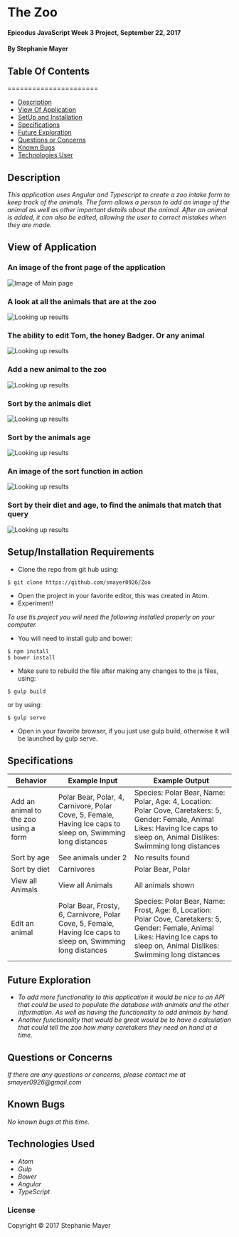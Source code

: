 # The Zoo

#### Epicodus JavaScript Week 3 Project, September 22, 2017

#### By Stephanie Mayer

## Table Of Contents
======================
* [Description](#description)
* [View Of Application](#view-of-application)
* [SetUp and Installation](#setup/installation-requirements)
* [Specifications](#specifications)
* [Future Exploration](#future-exploration)
* [Questions or Concerns](#questions-or-concerns)
* [Known Bugs](#known-bugs)
* [Technologies User](#technologies-used)






## Description

_This application uses Angular and Typescript to create a zoo intake form to keep track of the animals. The form allows a person to add an image of the animal as well as other important details about the animal. After an animal is added, it can also be edited, allowing the user to correct mistakes when they are made._


## View of Application
### An image of the front page of the application
![Image of Main page](images/screenshot.png)
### A look at all the animals that are at the zoo
![Looking up results](images/screenshot1.png)
### The ability to edit Tom, the honey Badger. Or any animal
![Looking up results](images/screenshot2.png)
### Add a new animal to the zoo
![Looking up results](images/screenshot3.png)
### Sort by the animals diet
![Looking up results](images/screenshot4.png)
### Sort by the animals age
![Looking up results](images/screenshot5.png)
### An image of the sort function in action
![Looking up results](images/screenshot6.png)
### Sort by their diet and age, to find the animals that match that query
![Looking up results](images/screenshot7.png)


## Setup/Installation Requirements
* Clone the repo from git hub using:
````
$ git clone https://github.com/smayer0926/Zoo
````
* Open the project in your favorite editor, this was created in Atom.
* Experiment!

_To use tis project you will need the following installed properly on your computer._
* You will need to install gulp and bower:
````
$ npm install
$ bower install
````
* Make sure to rebuild the file after making any changes to the js files, using:
````
$ gulp build
````
 or by using:
````
$ gulp serve
````
* Open in your favorite browser, if you just use gulp build, otherwise it will be launched by gulp serve.

## Specifications

| Behavior      | Example Input      | Example Output       |
| ------------- | ------------- | ------------- |
| Add an animal to the zoo using a form | Polar Bear, Polar, 4, Carnivore, Polar Cove, 5, Female, Having Ice caps to sleep on, Swimming long distances | Species: Polar Bear, Name: Polar, Age: 4, Location: Polar Cove, Caretakers: 5, Gender: Female, Animal Likes: Having Ice caps to sleep on, Animal Dislikes: Swimming long distances |
| Sort by age | See animals under 2 | No results found |
| Sort by diet | Carnivores | Polar Bear, Polar |
| View all Animals | View all Animals | All animals shown |
| Edit an animal | Polar Bear, Frosty, 6, Carnivore, Polar Cove, 5, Female, Having Ice caps to sleep on, Swimming long distances | Species: Polar Bear, Name: Frost, Age: 6, Location: Polar Cove, Caretakers: 5, Gender: Female, Animal Likes: Having Ice caps to sleep on, Animal Dislikes: Swimming long distances |

## Future Exploration
* _To add more functionality to this application it would be nice to an API that could be used to populate the database with animals and the other information. As well as having the functionality to add animals by hand._
* _Another functionality that would be great would be to have a calculation that could tell the zoo how many caretakers they need on hand at a time._

## Questions or Concerns
_If there are any questions or concerns, please contact me at smayer0926@gmail.com_

## Known Bugs
_No known bugs at this time._

## Technologies Used

* _Atom_
* _Gulp_
* _Bower_
* _Angular_
* _TypeScript_


### License

Copyright &copy; 2017 Stephanie Mayer
